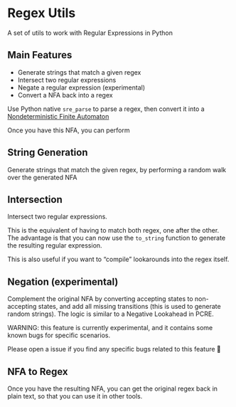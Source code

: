 # Regex Utils
A set of utils to work with Regular Expressions in Python

## Main Features
- Generate strings that match a given regex
- Intersect two regular expressions
- Negate a regular expression (experimental)
- Convert a NFA back into a regex

Use Python native `sre_parse` to parse a regex, then convert it into a [Nondeterministic Finite Automaton](https://en.wikipedia.org/wiki/Nondeterministic_finite_automaton)

Once you have this NFA, you can perform 

## String Generation

Generate strings that match the given regex, by performing a random walk over the generated NFA

## Intersection

Intersect two regular expressions.

This is the equivalent of having to match both regex, one after the other. The advantage is that you can now use the `to_string` function to generate the resulting regular expression.

This is also useful if you want to “compile” lookarounds into the regex itself.

## Negation (experimental)

Complement the original NFA by converting accepting states to non-accepting states, and add all missing transitions (this is used to generate random strings). The logic is similar to a Negative Lookahead in PCRE.

WARNING: this feature is currently experimental, and it contains some known bugs for specific scenarios.

Please open a issue if you find any specific bugs related to this feature 🙏

## NFA to Regex

Once you have the resulting NFA, you can get the original regex back in plain text, so that you can use it in other tools.